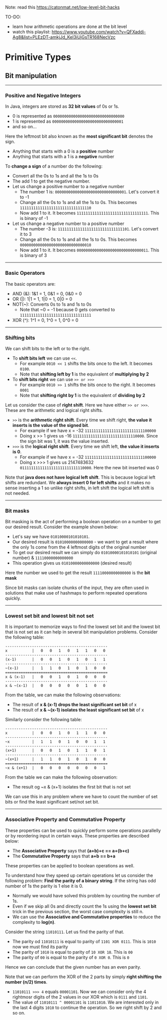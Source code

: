 Note: read this https://catonmat.net/low-level-bit-hacks

TO-DO: 

- learn how arithmetic operations are done at the bit level
- watch this playlist: https://www.youtube.com/watch?v=QFXaddi-Ag8&list=PLEzDT-amkjJd_Kel3iUjGsTR168NecVzc

# Primitive Types

## Bit manipulation

--------------------------------------------

### Positive and Negative Integers

In Java, integers are stored as **32 bit values** of 0s or 1s.

- 0 is represented as `00000000000000000000000000000000`
- 1 is represented as `00000000000000000000000000000001`
- and so on...

Here the leftmost bit also known as the **most significant bit** denotes the sign.

- Anything that starts with a 0 is a **positive** number
- Anything that starts with a 1 is a **negative** number

To **change a sign** of a number do the following:

- Convert all the 0s to 1s and all the 1s to 0s
- The add 1 to get the negative number.
- Let us change a positive number to a negative number
    - The number 1 is: `00000000000000000000000000000001`. Let's convert it to -1
    - Change all the 0s to 1s and all the 1s to 0s. This becomes `11111111111111111111111111111110`
    - Now add 1 to it. It becomes `11111111111111111111111111111111`. This is binary of -1
- Let us change a negative number to a positive number
    - The number -3 is: `11111111111111111111111111111101`. Let's convert it to 3
    - Change all the 0s to 1s and all the 1s to 0s. This becomes `00000000000000000000000000000010`
    - Now add 1 to it. It becomes `00000000000000000000000000000011`. This is binary of 3

----------------------------------------------

### Basic Operators

The basic operators are:

- AND (&): 1&1 = 1, 0&1 = 0, 0&0 = 0
- OR (|): 1|1 = 1, 1|0 = 1, 0|0 = 0
- NOT(~): Converts 0s to 1s and 1s to 0s
    - Note that ~0 = -1 because 0 gets converted to `11111111111111111111111111111111`
- XOR (^): 1^1 = 0, 1^0 = 1, 0^0 = 0

----------------------------------------

### Shifting bits

We can shift bits to the left or to the right.

- To **shift bits left** we can use `<<`. 
    - For example `0010 << 1` shifts the bits once to the left. It becomes `0100`.
    - Note that **shifting left by 1** is the equivalent of **multiplying by 2**
- To **shift bits right** we can use `>> or >>>`
    - For example `0010 >> 1` shifts the bits once to the right. It becomes `0001`
    - Note that **shifting right by 1** is the equivalent of **dividing by 2**

Let us consider the case of **right shift**. Here we have either `>> or >>>`. These are the arithmetic and logical right shifts.

- `>>` is the **arithmetic right shift**. Every time we shift right, **the value it inserts is the value of the signed bit**.
    - For example if we have x = -32 `11111111111111111111111111100000` 
    - Doing x >> 1 gives us -16 `11111111111111111111111111110000`. Since the sign bit was 1, it was the value inserted.
- `>>>` is the **logical right shift**. Every time we shift left, **the value it inserts is 0**.
    - For example if we have x = -32 `11111111111111111111111111100000`
    - Doing x >>> 1 gives us 2147483632 `01111111111111111111111111110000`. Here the new bit inserted was 0

Note that **java does not have logical left shift**. This is because logical left shifts are redundant. We **always insert 0 for left shifts** and it makes no sense inserting a 1 so unlike right shifts, in left shift the logical left shift is not needed.

---------------------------------------------

### Bit masks

Bit masking is the act of performing a boolean operation on a number to get our desired result. Consider the example shown below:

- Let's say we have `01010000101010101`. 
- Our desired result is `01010000000000000` - we want to get a result where the only 1s come from the 4 leftmost digits of the original number
- To get our desired result we can simply do `01010000101010101` (original number) & `11110000000000000`
- This operation gives us `01010000000000000` (desired result)

Here the number we used to get the result `11110000000000000` is the **bit mask**

Since bit masks can isolate chunks of the input, they are often used in solutions that make use of hashmaps to perform repeated operations quickly.

------------------------------------------------

### Lowest set bit and lowest bit not set

It is important to memorize ways to find the lowest set bit and the lowest bit that is not set as it can help in several bit manipulation problems. Consider the following table:

    ----------------------------------------------
    x           |   0   0   1   0   1   1   0   0
    ----------------------------------------------
    (x-1)       |   0   0   1   0   1   0   1   1
    ----------------------------------------------
    ~(x-1)      |   1   1   0   1   0   1   0   0
    ==============================================
    x & (x-1)   |   0   0   1   0   1   0   0   0
    ----------------------------------------------
    x & ~(x-1)  |   0   0   0   0   0   1   0   0
    

From the table, we can make the following observations:

- The result of **x & (x-1) drops the least significant set bit** of x
- The result of **x & ~(x-1) isolates the least significant set bit** of x

Similarly consider the following table:

    ----------------------------------------------
    x           |   0   0   1   0   1   1   0   0
    ----------------------------------------------
    ~x          |   1   1   0   1   0   0   1   1
    ----------------------------------------------
    (x+1)       |   0   0   1   0   1   1   0   1
    ----------------------------------------------
    ~(x+1)      |   1   1   0   1   0   1   0   0
    ==============================================
    ~x & (x+1)  |   0   0   0   0   0   0   0   1
    
From the table we can make the following observation:

- The result og ~x & (x+1) isolates the first bit that is not set

We can use this in any problem where we have to count the number of set bits or find the least significant set/not set bit.

---------------------------------------------------

### Associative Property and Commutative Property

These properties can be used to quickly perform some operations parallelly or by reordering input in certain ways. These properties are described below:

- The **Associative Property** says that **(a+b)+c == a+(b+c)**
- The **Commutative Property** says that **a+b == b+a**

These properties can be applied to boolean operations as well.

To understand how they speed up certain operations let us consider the following problem: **Find the parity of a binary string**. If the string has odd number of 1s the parity is 1 else it is 0.

- Normally we would have solved this problem by counting the number of 1s. 
- Even if we skip all 0s and directly count the 1s using the **lowest set bit** trick in the previous section, the worst case complexity is still n.
- We can use the **Associative and Commutative properties** to reduce the complexity to **log(n)**.

Consider the string `11010111`. Let us find the parity of that.

- The parity od `11010111` is equal to parity of `1101 XOR 0111`. This is `1010` now we must find its parity
- The parity of `1010` is equal to parity of `10 XOR 10`. This is `00`
- The parity of `00` is equal to the parity of `0 XOR 0`. This is `0`

Hence we can conclude that the given number has an even parity. 

Note that we can perform the XOR of the 2 parts by simply **right shifting the number (n/2) times**.

- `11010111 >>> 4` equals `00001101`. Now we can consider only the 4 rightmosr digits of the 2 values in our XOR which is `0111` and `1101`. 
- The value of `11010111 ^ 00001101` is `11011010`. We are interested only in the last 4 digits `1010` to continue the operation. So we right shift by 2 and so on.
